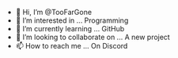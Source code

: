 - 👋 Hi, I’m @TooFarGone
- 👀 I’m interested in ... Programming
- 🌱 I’m currently learning ... GitHub
- 💞️ I’m looking to collaborate on ... A new project
- 📫 How to reach me ... On Discord

<!---
TooFarGone/TooFarGone is a ✨ special ✨ repository because its `README.md` (this file) appears on your GitHub profile.
You can click the Preview link to take a look at your changes.
--->
